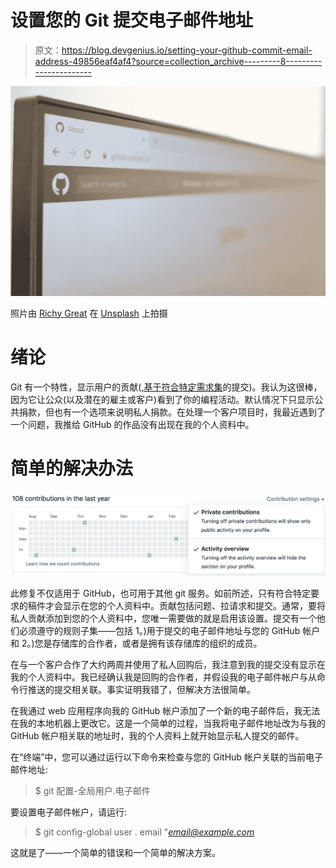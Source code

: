 # 设置您的 Git 提交电子邮件地址

> 原文：<https://blog.devgenius.io/setting-your-github-commit-email-address-49856eaf4af4?source=collection_archive---------8----------------------->

![](img/16bc75084638bd166df2c5637f5aa31c.png)

照片由 [Richy Great](https://unsplash.com/@richygreat?utm_source=unsplash&utm_medium=referral&utm_content=creditCopyText) 在 [Unsplash](https://unsplash.com/s/photos/github?utm_source=unsplash&utm_medium=referral&utm_content=creditCopyText) 上拍摄

# 绪论

Git 有一个特性，显示用户的贡献([,基于符合特定需求集](https://docs.github.com/en/github/setting-up-and-managing-your-github-profile/why-are-my-contributions-not-showing-up-on-my-profile)的提交)。我认为这很棒，因为它让公众(以及潜在的雇主或客户)看到了你的编程活动。默认情况下只显示公共捐款，但也有一个选项来说明私人捐款。在处理一个客户项目时，我最近遇到了一个问题，我推给 GitHub 的作品没有出现在我的个人资料中。

# 简单的解决办法

![](img/ef029de04d6153f2853ac091e242fe00.png)

此修复不仅适用于 GitHub，也可用于其他 git 服务。如前所述，只有符合特定要求的稿件才会显示在您的个人资料中。贡献包括问题、拉请求和提交。通常，要将私人贡献添加到您的个人资料中，您唯一需要做的就是启用该设置。提交有一个他们必须遵守的规则子集——包括 1。)用于提交的电子邮件地址与您的 GitHub 帐户和 2。)您是存储库的合作者，或者是拥有该存储库的组织的成员。

在与一个客户合作了大约两周并使用了私人回购后，我注意到我的提交没有显示在我的个人资料中。我已经确认我是回购的合作者，并假设我的电子邮件帐户与从命令行推送的提交相关联。事实证明我错了，但解决方法很简单。

在我通过 web 应用程序向我的 GitHub 帐户添加了一个新的电子邮件后，我无法在我的本地机器上更改它。这是一个简单的过程，当我将电子邮件地址改为与我的 GitHub 帐户相关联的地址时，我的个人资料上就开始显示私人提交的邮件。

在“终端”中，您可以通过运行以下命令来检查与您的 GitHub 帐户关联的当前电子邮件地址:

> $ git 配置-全局用户.电子邮件

要设置电子邮件帐户，请运行:

> $ git config-global user . email "*email@example.com*

这就是了——一个简单的错误和一个简单的解决方案。